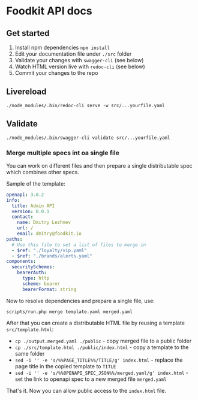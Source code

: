# Foodkit API docs

## Get started

1. Install npm dependencies `npm install`
2. Edit your documentation file under `./src` folder
3. Validate your changes with `swagger-cli` (see below)
4. Watch HTML version live with `redoc-cli` (see below)
5. Commit your changes to the repo

## Livereload 

```
./node_modules/.bin/redoc-cli serve -w src/...yourfile.yaml
```

## Validate

```
./node_modules/.bin/swagger-cli validate src/...yourfile.yaml
```

### Merge multiple specs int oa single file

You can work on different files and then prepare a single distributable spec which combines other specs.

Sample of the template:

```yaml
openapi: 3.0.2
info:
  title: Admin API
  version: 0.0.1
  contact:
    name: Dmitry Lezhnev
    url: /
    email: dmitry@foodkit.io
paths:
  # Use this file to set a list of files to merge in
  - $ref: "./loyalty/vip.yaml"
  - $ref: "./brands/alerts.yaml"
components:
  securitySchemes:
    bearerAuth:
      type: http
      scheme: bearer
      bearerFormat: string
```

Now to resolve dependencies and prepare a single file, use:

`scripts/run.php merge template.yaml merged.yaml`

After that you can create a distributable HTML file by reusing a template `src/template.html`:

- `cp ./output.merged.yaml ./public` - copy merged file to a public folder
- `cp ./src/template.html ./public/index.html` - copy a template to the same folder
- `sed -i '' -e 's/%%PAGE_TITLE%%/TITLE/g' index.html` - replace the page title in the copied template to `TITLE`
- `sed -i '' -e 's/%%OPENAPI_SPEC_JSON%%/merged.yaml/g' index.html` - set the link to openapi spec to a new merged file `merged.yaml`

That's it. Now you can allow public access to the `index.html` file.

